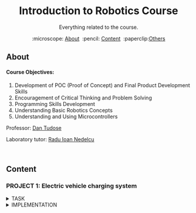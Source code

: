 <h1 align="center" style="font-size:20">
Introduction to Robotics Course
</h1>

<p align="center">
Everything related to the course.
</p>

<p align="center">
  :microscope: <a href="#about">About</a>&#160;
  :pencil: <a href="#content">Content</a>&#160;
  :paperclip:<a href="#resources">Others</a>
</p>

## About

#### Course Objectives:
1. Development of POC (Proof of Concept) and Final Product Development Skills
2. Encouragement of Critical Thinking and Problem Solving
3. Programming Skills Development
4. Understanding Basic Robotics Concepts
5. Understanding and Using Microcontrollers

Professor: [Dan Tudose](https://github.com/dantudose)

Laboratory tutor: [Radu Ioan Nedelcu](https://github.com/Pepi100)

</br>

## Content

### PROJECT 1: Electric vehicle charging system
<details>
<summary>TASK</summary> 
 
  
<img src="Tema1/Tema1/Media Tema1/Screenshot 2024-10-23 210012.png" align="right" alt="Diagram" width="400">



#### Components Used

- 4x LEDs (to simulate the percentage of charge)
- 1x RGB LED (for free or busy status)
- 2x Buttons (for charging start and stop charging)
- 9x Resistors (6x 220/330ohm, 2x 1K)
- Breadboard
- Connecting Lines

</br>
</br>
</br>

#### Technical Task

The RGB LED represents the availability of the station. If the station is free, the LED will be green, and if the station is occupied, it will turn red.
The simple LEDs represent the degree of battery charge, which we will simulate through a progressive loader (L1 = 25%, L2 = 50%, L3 = 75%, L4 = 100%). The loader is charged by successively lighting up the LEDs, at a fixed interval of 3s. The LED that signifies the current percentage of charge will have a flashing state, the LEDs behind it being lit continuously, and the others turned off.
Short pressing the start button will start charging. Pressing this button while charging will not do anything.
Long pressing the stop button will forcibly stop charging and reset the station to the free state. Pressing this button while the station is free will not do anything.

</br>
</br>
</br>

</details>

<details>
<summary>IMPLEMENTATION</summary> 

</br>

[Virtual Simulation](https://wokwi.com/projects/412636711576299521)
</br>

[Code](https://github.com/KanekiLor/Robotics/blob/main/Tema1/Tema1/src/main.c)
</br>

[Video of the physical setup](https://github.com/KanekiLor/Robotics/blob/main/Tema1/Tema1/Media%20Tema1/Robotica-Tema-1.mp4)
</br>

#### Photo Gallery

<div align="center">
  <img src="https://github.com/KanekiLor/Robotics/blob/main/Tema1/Tema1/Media%20Tema1/Xl6Uqsf.jpeg" alt="Image 1" width="300">
  <img src="https://github.com/KanekiLor/Robotics/blob/main/Tema1/Tema1/Media%20Tema1/bqEjFGb.jpeg" alt="Image 2" width="300"> 
</div>

</br>
</br>
</details>
